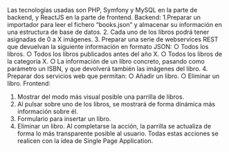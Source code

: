 Las tecnologías usadas son PHP, Symfony y MySQL en la parte de backend, y ReactJS en la parte de frontend. 
Backend:
1.Preparar un importador para leer el fichero “books.json” y almacenar su información en una estructura de base de datos.
2. Cada uno de los libros podrá tener asignadas de 0 a X imágenes.
3. Preparar una serie de webservices REST que devuelvan la siguiente información en formato JSON:
○ Todos los libros.
○ Todos los libros publicados antes del año X.
○ Todos los libros de la categoría X.
○ La información de un libro concreto, pasando como parámetro un ISBN, y que devolverá también las imágenes del libro.
4. Preparar dos servicios web que permitan:
○ Añadir un libro.
○ Eliminar un libro.
Frontend:
1. Mostrar del modo más visual posible una parrilla de libros.
2. Al pulsar sobre uno de los libros, se mostrará de forma dinámica más información sobre él.
3. Formulario para insertar un libro.
4. Eliminar un libro. Al completarse la acción, la parrilla se actualiza de forma lo más transparente posible al usuario.
Todas estas acciones se realicen con la idea de Single Page Application.
